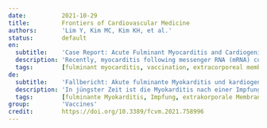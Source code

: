 ```yaml
---
date:          2021-10-29
title:         Frontiers of Cardiovascular Medicine
authors:       'Lim Y, Kim MC, Kim KH, et al.'
status:        default
en:
  subtitle:    'Case Report: Acute Fulminant Myocarditis and Cardiogenic Shock After Messenger RNA Coronavirus Disease 2019 Vaccination Requiring Extracorporeal Cardiopulmonary Resuscitation'
  description: 'Recently, myocarditis following messenger RNA (mRNA) coronavirus disease 2019 (COVID-19) vaccination has become an important social issue worldwide. According to the reports so far, myocarditis related to mRNA COVID-19 vaccination is rare and usually associated with a benign clinical course without intensive care or any sequelae of fulminant myocarditis. Here, we report a case of acute fulminant myocarditis and cardiogenic shock after the mRNA COVID-19 vaccination, requiring extracorporeal cardiopulmonary resuscitation. Clinicians should keep in mind the possibility of progression to fulminant myocarditis in patients who presented with suggestive symptoms or signs of myocarditis after the COVID-19 vaccination.'
  tags:        [fulminant myocarditis, vaccination, extracorporeal membrane oxygenation, case report]
de:
  subtitle:    'Fallbericht: Akute fulminante Myokarditis und kardiogener Schock nach Impfung gegen Messenger-RNA-Coronavirus-Krankheit 2019, die eine extrakorporale kardiopulmonale Wiederbelebung erforderte'
  description: 'In jüngster Zeit ist die Myokarditis nach einer Impfung gegen die Coronavirus-Krankheit 2019 (COVID-19) mit Boten-RNA (mRNA) weltweit zu einem wichtigen gesellschaftlichen Thema geworden. Nach den bisherigen Berichten ist eine Myokarditis im Zusammenhang mit einer mRNA-COVID-19-Impfung selten und in der Regel mit einem gutartigen klinischen Verlauf ohne Intensivbehandlung oder Folgeerscheinungen einer fulminanten Myokarditis verbunden. Hier berichten wir über einen Fall von akuter fulminanter Myokarditis und kardiogenem Schock nach der mRNA-COVID-19-Impfung, der eine extrakorporale kardiopulmonale Wiederbelebung erforderte. Kliniker sollten bei Patienten, die nach der COVID-19-Impfung suggestive Symptome oder Anzeichen einer Myokarditis aufweisen, die Möglichkeit einer Progression zu einer fulminanten Myokarditis im Auge behalten.' 
  tags:        [fulminante Myokarditis, Impfung, extrakorporale Membranoxygenierung, Fallbericht]
group:         'Vaccines'
credit:        https://doi.org/10.3389/fcvm.2021.758996
---
```

